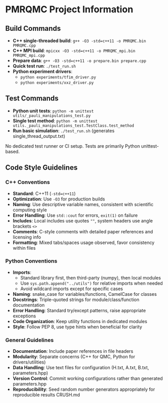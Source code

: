 # PMRQMC Project Information

## Build Commands
- **C++ single-threaded build**: `g++ -O3 -std=c++11 -o PMRQMC.bin PMRQMC.cpp`
- **C++ MPI build**: `mpicxx -O3 -std=c++11 -o PMRQMC_mpi.bin PMRQMC_mpi.cpp`
- **Prepare data**: `g++ -O3 -std=c++11 -o prepare.bin prepare.cpp`
- **Quick test run**: `./test_run.sh`
- **Python experiment drivers**:
  - `python experiments/tfim_driver.py`
  - `python experiments/xxz_driver.py`

## Test Commands
- **Python unit tests**: `python -m unittest utils/_pauli_manipulations_test.py`
- **Single test method**: `python -m unittest utils._pauli_manipulations_test.TestClass.test_method`
- **Run basic simulation**: `./test_run.sh` (generates single_thread_output.txt)

No dedicated test runner or CI setup. Tests are primarily Python unittest-based.

## Code Style Guidelines

### C++ Conventions
- **Standard**: C++11 (`-std=c++11`)
- **Optimization**: Use `-O3` for production builds
- **Naming**: Use descriptive variable names, consistent with scientific computing style
- **Error Handling**: Use `std::cout` for errors, `exit(1)` on failure
- **Includes**: Local includes use quotes `""`, system headers use angle brackets `<>`
- **Comments**: C-style comments with detailed paper references and licensing info
- **Formatting**: Mixed tabs/spaces usage observed, favor consistency within files

### Python Conventions
- **Imports**: 
  - Standard library first, then third-party (numpy), then local modules
  - Use `sys.path.append("../utils")` for relative imports when needed
  - Avoid wildcard imports except for specific cases
- **Naming**: snake_case for variables/functions, CamelCase for classes
- **Docstrings**: Triple-quoted strings for module/class/function documentation
- **Error Handling**: Standard try/except patterns, raise appropriate exceptions
- **Code Organization**: Keep utility functions in dedicated modules
- **Style**: Follow PEP 8, use type hints when beneficial for clarity

### General Guidelines
- **Documentation**: Include paper references in file headers
- **Modularity**: Separate concerns (C++ for QMC, Python for drivers/utilities)
- **Data Handling**: Use text files for configuration (H.txt, A.txt, B.txt, parameters.hpp)
- **Version Control**: Commit working configurations rather than generated parameters.hpp
- **Reproducibility**: Seed random number generators appropriately for reproducible results</content>
<parameter name="file_path">CRUSH.md